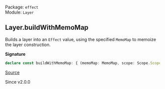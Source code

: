 Package: `effect`<br />
Module: `Layer`<br />

## Layer.buildWithMemoMap

Builds a layer into an `Effect` value, using the specified `MemoMap` to memoize
the layer construction.

**Signature**

```ts
declare const buildWithMemoMap: { (memoMap: MemoMap, scope: Scope.Scope): <RIn, E, ROut>(self: Layer<ROut, E, RIn>) => Effect.Effect<Context.Context<ROut>, E, RIn>; <RIn, E, ROut>(self: Layer<ROut, E, RIn>, memoMap: MemoMap, scope: Scope.Scope): Effect.Effect<Context.Context<ROut>, E, RIn>; }
```

[Source](https://github.com/Effect-TS/effect/tree/main/packages/effect/src/Layer.ts#L1105)

Since v2.0.0
